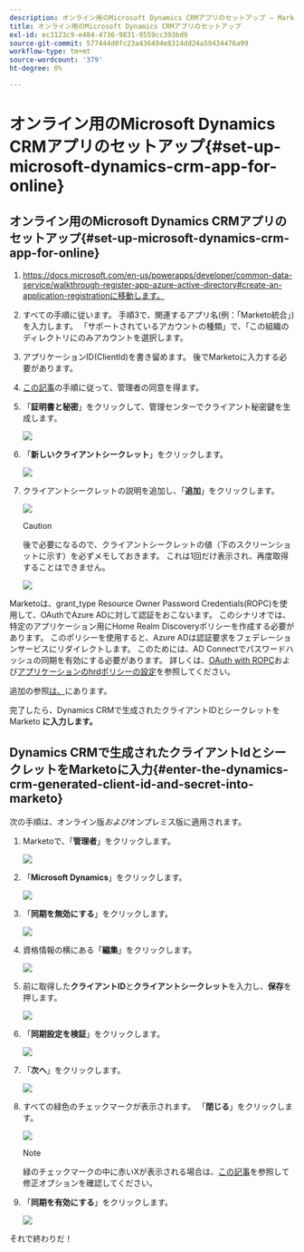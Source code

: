 ```yaml
---
description: オンライン用のMicrosoft Dynamics CRMアプリのセットアップ — Marketoドキュメント — 製品ドキュメント
title: オンライン用のMicrosoft Dynamics CRMアプリのセットアップ
exl-id: ec3123c9-e484-4736-9831-9559cc393bd9
source-git-commit: 577444d0fc23a436494e8314dd24a59434476a99
workflow-type: tm+mt
source-wordcount: '379'
ht-degree: 0%

---
```


# オンライン用のMicrosoft Dynamics CRMアプリのセットアップ{#set-up-microsoft-dynamics-crm-app-for-online}

## オンライン用のMicrosoft Dynamics CRMアプリのセットアップ{#set-up-microsoft-dynamics-crm-app-for-online}

1. https://docs.microsoft.com/en-us/powerapps/developer/common-data-service/walkthrough-register-app-azure-active-directory#create-an-application-registrationに移動します。

1. すべての手順に従います。 手順3で、関連するアプリ名(例：「Marketo統合」)を入力します。 「サポートされているアカウントの種類」で、「この組織のディレクトリにのみアカウントを選択します。

1. アプリケーションID(ClientId)を書き留めます。 後でMarketoに入力する必要があります。

1. [この記事](/help/marketo/product-docs/crm-sync/microsoft-dynamics-sync/sync-setup/set-up-oauth-authentication-for-dynamics/grant-consent-for-client-id-and-app-registration.md)の手順に従って、管理者の同意を得ます。

1. 「**証明書と秘密**」をクリックして、管理センターでクライアント秘密鍵を生成します。

   ![](assets/set-up-microsoft-dynamics-crm-app-for-online-1.png)

1. 「**新しいクライアントシークレット**」をクリックします。

   ![](assets/set-up-microsoft-dynamics-crm-app-for-online-2.png)

1. クライアントシークレットの説明を追加し、「**追加**」をクリックします。

   ![](assets/set-up-microsoft-dynamics-crm-app-for-online-3.png)

   >[!CAUTION]
   >
   >後で必要になるので、クライアントシークレットの値（下のスクリーンショットに示す）を必ずメモしておきます。 これは1回だけ表示され、再度取得することはできません。

   ![](assets/set-up-microsoft-dynamics-crm-app-for-online-4.png)

Marketoは、grant_type Resource Owner Password Credentials(ROPC)を使用して、OAuthでAzure ADに対して認証をおこないます。 このシナリオでは、特定のアプリケーション用にHome Realm Discoveryポリシーを作成する必要があります。 このポリシーを使用すると、Azure ADは認証要求をフェデレーションサービスにリダイレクトします。 このためには、AD Connectでパスワードハッシュの同期を有効にする必要があります。 詳しくは、[OAuth with ROPC](https://docs.microsoft.com/en-us/azure/active-directory/develop/v2-oauth-ropc)および[アプリケーションのhrdポリシーの設定](https://docs.microsoft.com/en-us/azure/active-directory/manage-apps/configure-authentication-for-federated-users-portal#example-set-an-hrd-policy-for-an-application)を参照してください。

追加の参照[は、](https://docs.microsoft.com/en-us/azure/active-directory/reports-monitoring/concept-all-sign-ins#:~:text=Interactive%20user%20sign%2Dins%20are,as%20the%20Microsoft%20Authenticator%20app.&amp;text=This%20report%20also%20includes%20federated,are%20federated%20to%20Azure%20AD.)にあります。

完了したら、Dynamics CRMで生成されたクライアントIDとシークレットをMarketo **に入力します。**

## Dynamics CRMで生成されたクライアントIdとシークレットをMarketoに入力{#enter-the-dynamics-crm-generated-client-id-and-secret-into-marketo}

次の手順は、オンライン版&#x200B;_および_&#x200B;オンプレミス版に適用されます。

1. Marketoで、「**管理者**」をクリックします。

   ![](assets/set-up-microsoft-dynamics-crm-app-for-online-5.png)

1. 「**Microsoft Dynamics**」をクリックします。

   ![](assets/set-up-microsoft-dynamics-crm-app-for-online-6.png)

1. 「**同期を無効にする**」をクリックします。

   ![](assets/set-up-microsoft-dynamics-crm-app-for-online-7.png)

1. 資格情報の横にある「**編集**」をクリックします。

   ![](assets/set-up-microsoft-dynamics-crm-app-for-online-8.png)

1. 前に取得した&#x200B;**クライアントID**&#x200B;と&#x200B;**クライアントシークレット**&#x200B;を入力し、**保存**&#x200B;を押します。

   ![](assets/set-up-microsoft-dynamics-crm-app-for-online-9.png)

1. 「**同期設定を検証**」をクリックします。

   ![](assets/set-up-microsoft-dynamics-crm-app-for-online-10.png)

1. 「**次へ**」をクリックします。

   ![](assets/set-up-microsoft-dynamics-crm-app-for-online-11.png)

1. すべての緑色のチェックマークが表示されます。 「**閉じる**」をクリックします。

   ![](assets/set-up-microsoft-dynamics-crm-app-for-online-12.png)

   >[!NOTE]
   >
   >緑のチェックマークの中に赤いXが表示される場合は、[この記事](/help/marketo/product-docs/crm-sync/microsoft-dynamics-sync/sync-setup/validate-microsoft-dynamics-sync/fix-dynamics-validation-sync-issues.md)を参照して修正オプションを確認してください。

1. 「**同期を有効にする**」をクリックします。

   ![](assets/set-up-microsoft-dynamics-crm-app-for-online-13.png)

それで終わりだ！
